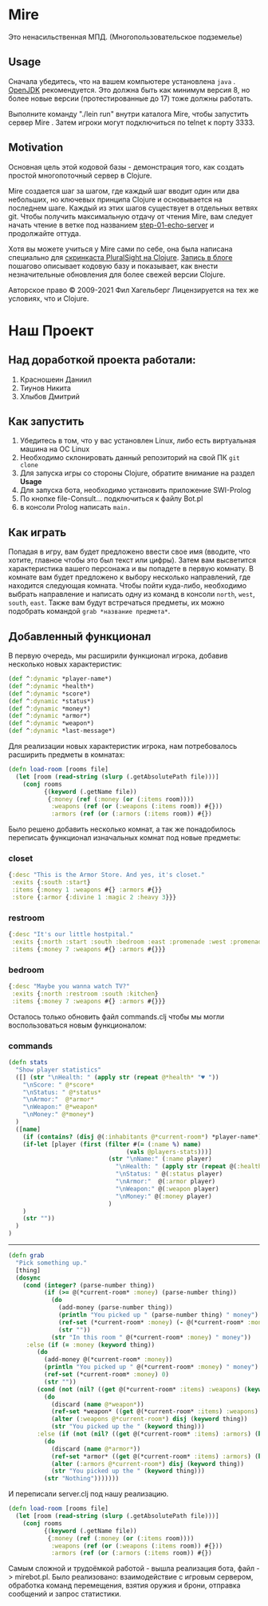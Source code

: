 # Mire

Это ненасильственная МПД. (Многопользовательское подземелье)

## Usage

Сначала убедитесь, что на вашем компьютере установлена `java`
. [OpenJDK](https://adoptopenjdk.net ) рекомендуется. Это должна
быть как минимум версия 8, но более новые версии (протестированные до 17) тоже должны работать.

Выполните команду "./lein run" внутри каталога Mire, чтобы запустить сервер Mire
. Затем игроки могут подключиться по telnet к порту 3333.

## Motivation

Основная цель этой кодовой базы - демонстрация того, как
создать простой многопоточный сервер в Clojure.

Mire создается шаг за шагом, где каждый шаг вводит один или два
небольших, но ключевых принципа Clojure и основывается на последнем шаге.
Каждый из этих шагов существует в отдельных ветвях git. Чтобы получить максимальную отдачу от
чтения Mire, вам следует начать чтение в ветке под названием
[step-01-echo-server](http://github.com/technomancy/mire/tree/01-echo-server )
и продолжайте оттуда.

Хотя вы можете учиться у Mire сами по себе, она была написана
специально для [скринкаста PluralSight на
Clojure](https://www.pluralsight.com/courses/functional-programming-clojure ).
[Запись в блоге](https://technomancy.us/136 ) пошагово описывает кодовую
базу и показывает, как внести незначительные обновления для более свежей версии Clojure.

Авторское право © 2009-2021 Фил Хагельберг
Лицензируется на тех же условиях, что и Clojure.

# Наш Проект

## Над доработкой проекта работали:

1. Красношеин Даниил
2. Тиунов Никита
3. Хлыбов Дмитрий

## Как запустить

1. Убедитесь в том, что у вас установлен Linux, либо есть виртуальная машина на ОС Linux
2. Необходимо склонировать данный репозиторий на свой ПК `git clone`
3. Для запуска игры со стороны Clojure, обратите внимание на раздел **Usage**
4. Для запуска бота, необходимо установить приложение SWI-Prolog
5. По кнопке file-Consult... подключиться к файлу Bot.pl
6. в консоли Prolog написать `main.`

## Как играть 

Попадая в игру, вам будет предложено ввести свое имя (вводите, что хотите, главное чтобы это был текст или цифры). Затем вам высветится характеристика вашего персонажа и вы попадете в первую комнату. В комнате вам будет предложено к выбору несколько направлений, где находится следующая комната. Чтобы пойти куда-либо, необходимо выбрать направление и написать одну из команд в консоли `north`, `west`, `south`, `east`. Также вам будут встречаться предметы, их можно подобрать командой `grab *название предмета*`.

## Добавленный функционал

В первую очередь, мы расширили функционал игрока, добавив несколько новых характеристик:

```clojure
(def ^:dynamic *player-name*)
(def ^:dynamic *health*)
(def ^:dynamic *score*)
(def ^:dynamic *status*)
(def ^:dynamic *money*)
(def ^:dynamic *armor*)
(def ^:dynamic *weapon*)
(def ^:dynamic *last-message*)
```

Для реализации новых характеристик игрока, нам потребовалось расширить предметы в комнатах:

```clojure
(defn load-room [rooms file]
  (let [room (read-string (slurp (.getAbsolutePath file)))]
    (conj rooms
          {(keyword (.getName file))
           {:money (ref (:money (or (:items room))))
            :weapons (ref (or (:weapons (:items room)) #{}))
            :armors (ref (or (:armors (:items room)) #{})
```

Было решено добавить несколько комнат, а так же понадобилось переписать функционал изначальных комнат под новые предметы:

### closet
```clojure
{:desc "This is the Armor Store. And yes, it's closet."
 :exits {:south :start}
 :items {:money 1 :weapons #{} :armors #{}}
 :store {:armor {:divine 1 :magic 2 :heavy 3}}}
```

### restroom
```clojure
{:desc "It's our little hostpital."
 :exits {:north :start :south :bedroom :east :promenade :west :promenade}
 :items {:money 7 :weapons #{} :armors #{}}}
```

### bedroom
```clojure
{:desc "Maybe you wanna watch TV?"
 :exits {:north :restroom :south :kitchen}
 :items {:money 7 :weapons #{} :armors #{}}}
```

Осталось только обновить файл commands.clj чтобы мы могли воспользоваться новым функционалом:

### commands

```clojure
(defn stats
  "Show player statistics"
  ([] (str "\nHealth: " (apply str (repeat @*health* "♥ "))
    "\nScore: " @*score*
    "\nStatus: " @*status*
    "\nArmor:"  @*armor*
    "\nWeapon:" @*weapon*
    "\nMoney:" @*money*)
  )
  ([name]
    (if (contains? (disj @(:inhabitants @*current-room*) *player-name*) name)
    (if-let [player (first (filter #(= (:name %) name)
                                 (vals @players-stats)))]
                            (str "\nName:" (:name player)
                              "\nHealth: " (apply str (repeat @(:health player) "♥ "))
                              "\nStatus: " @(:status player)
                              "\nArmor:"  @(:armor player)
                              "\nWeapon:" @(:weapon player)
                              "\nMoney:" @(:money player)
                            )
    )
    (str ""))
  )
)
```
--------------------------------------------------------------------------------
```clojure
(defn grab
  "Pick something up."
  [thing]
  (dosync
    (cond (integer? (parse-number thing))
          (if (>= @(*current-room* :money) (parse-number thing))
            (do
              (add-money (parse-number thing))
              (println "You picked up " (parse-number thing) " money")
              (ref-set (*current-room* :money) (- @(*current-room* :money) (parse-number thing)))
              (str ""))
            (str "In this room " @(*current-room* :money) " money"))
     :else (if (= :money (keyword thing))
        (do
          (add-money @(*current-room* :money))
          (println "You picked up " @(*current-room* :money) " money")
          (ref-set (*current-room* :money) 0)
          (str ""))
        (cond (not (nil? ((get @(*current-room* :items) :weapons) (keyword thing))))
          (do
            (discard (name @*weapon*))
            (ref-set *weapon* ((get @(*current-room* :items) :weapons) (keyword thing)))
            (alter (:weapons @*current-room*) disj (keyword thing))
            (str "You picked up the " (keyword thing)))
        :else (if (not (nil? ((get @(*current-room* :items) :armors) (keyword thing))))
          (do
            (discard (name @*armor*))
            (ref-set *armor* ((get @(*current-room* :items) :armors) (keyword thing)))
            (alter (:armors @*current-room*) disj (keyword thing))
            (str "You picked up the " (keyword thing)))
          (str "Nothing")))))))
```


И переписали server.clj под нашу реализацию.

```clojure
(defn load-room [rooms file]
  (let [room (read-string (slurp (.getAbsolutePath file)))]
    (conj rooms
          {(keyword (.getName file))
           {:money (ref (:money (or (:items room))))
            :weapons (ref (or (:weapons (:items room)) #{}))
            :armors (ref (or (:armors (:items room)) #{})
```

Самым сложной и трудоёмкой работой - вышла реализация бота, файл -> mirebot.pl. Было реализовано: взаимодействие с игровым сервером, обработка команд перемещения, взятия оружия и брони, отправка сообщений и запрос статистики.
